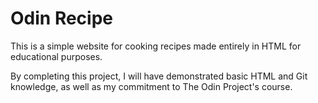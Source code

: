# Odin Recipe
This is a simple website for cooking recipes made entirely in HTML for educational purposes.

By completing this project, I will have demonstrated basic
HTML and Git knowledge, as well as my commitment to The Odin Project's course.